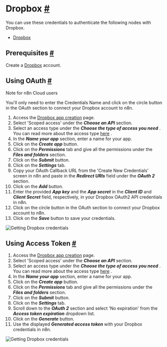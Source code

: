 


 Dropbox
 [#](#dropbox "Permanent link")
=========================================



 You can use these credentials to authenticate the following nodes with Dropbox.
 


* [Dropbox](/integrations/builtin/app-nodes/n8n-nodes-base.dropbox/)



 Prerequisites
 [#](#prerequisites "Permanent link")
-----------------------------------------------------



 Create a
 [Dropbox](https://www.dropbox.com/) 
 account.
 



 Using OAuth
 [#](#using-oauth "Permanent link")
-------------------------------------------------




 Note for n8n Cloud users
 



 You'll only need to enter the Credentials Name and click on the circle button in the OAuth section to connect your Dropbox account to n8n.
 



1. Access the
 [Dropbox app creation](https://www.dropbox.com/developers/apps/create) 
 page.
2. Select 'Scoped access' under the
 ***Choose an API***
 section.
3. Select an access type under the
 ***Choose the type of access you need***
 . You can read more about the access type
 [here](https://www.dropbox.com/developers/reference/developer-guide) 
 .
4. In the
 ***Name your app***
 section, enter a name for your app.
5. Click on the
 ***Create app***
 button.
6. Click on the
 ***Permissions***
 tab and give all the permissions under the
 ***Files and folders***
 section.
7. Click on the
 ***Submit***
 button.
8. Click on the
 ***Settings***
 tab.
9. Copy your OAuth Callback URL from the 'Create New Credentials' screen in n8n and paste in the
 ***Redirect URIs***
 field under the
 ***OAuth 2***
 section.
10. Click on the
 ***Add***
 button.
11. Enter the provided
 ***App key***
 and the
 ***App secret***
 in the
 ***Client ID***
 and
 ***Client Secret***
 field, respectively, in your Dropbox OAuth2 API credentials in n8n.
12. Click on the circle button in the OAuth section to connect your Dropbox account to n8n.
13. Click on the
 ***Save***
 button to save your credentials.



![Getting Dropbox credentials](https://d33wubrfki0l68.cloudfront.net/1056904e5b9df14cf7a08866afb5404dcc9583e4/7d7c0/_images/integrations/builtin/credentials/dropbox/using-oauth.gif)




 Using Access Token
 [#](#using-access-token "Permanent link")
---------------------------------------------------------------


1. Access the
 [Dropbox app creation](https://www.dropbox.com/developers/apps/create) 
 page.
2. Select 'Scoped access' under the
 ***Choose an API***
 section.
3. Select an access type under the
 ***Choose the type of access you need***
 . You can read more about the access type
 [here](https://www.dropbox.com/developers/reference/developer-guide) 
 .
4. In the
 ***Name your app***
 section, enter a name for your app.
5. Click on the
 ***Create app***
 button.
6. Click on the
 ***Permissions***
 tab and give all the permissions under the
 ***Files and folders***
 section.
7. Click on the
 ***Submit***
 button.
8. Click on the
 ***Settings***
 tab.
9. Scroll down to the
 ***OAuth 2***
 section and select 'No expiration' from the
 ***Access token expiration***
 dropdown list.
10. Click on the
 ***Generate***
 button.
11. Use the displayed
 ***Generated access token***
 with your Dropbox credentials in n8n.



![Getting Dropbox credentials](https://d33wubrfki0l68.cloudfront.net/1aa520f68d3f6d441a431b8c8fce6e13979c1da7/5dda4/_images/integrations/builtin/credentials/dropbox/using-access-token.gif)





